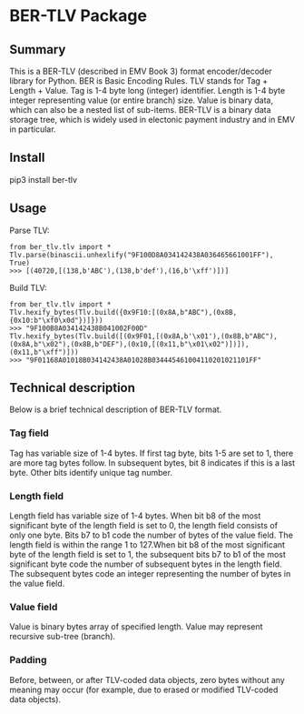 # BER-TLV Package

## Summary
This is a BER-TLV (described in EMV Book 3) format encoder/decoder library for Python.
BER is Basic Encoding Rules.
TLV stands for Tag + Length + Value.
Tag is 1-4 byte long (integer) identifier.
Length is 1-4 byte integer representing value (or entire branch) size.
Value is binary data, which can also be a nested list of sub-items.
BER-TLV is a binary data storage tree, which is widely used in electonic payment industry and in EMV in particular.

## Install
pip3 install ber-tlv

## Usage
Parse TLV:
```
from ber_tlv.tlv import *
Tlv.parse(binascii.unhexlify("9F100D8A034142438A036465661001FF"), True)
>>> [(40720,[(138,b'ABC'),(138,b'def'),(16,b'\xff')])]
```
Build TLV:
```
from ber_tlv.tlv import *
Tlv.hexify_bytes(Tlv.build({0x9F10:[(0x8A,b"ABC"),(0x8B,{0x10:b"\xf0\x0d"})]}))
>>> "9F100B8A034142438B041002F00D"
Tlv.hexify_bytes(Tlv.build([(0x9F01,[(0x8A,b'\x01'),(0x8B,b"ABC"),(0x8A,b"\x02"),(0x8B,b"DEF"),(0x10,[(0x11,b"\x01\x02")])]),(0x11,b"\xff")]))
>>> "9F01168A01018B034142438A01028B034445461004110201021101FF"
```

## Technical description
Below is a brief technical description of BER-TLV format.
### Tag field
Tag has variable size of 1-4 bytes.
If first tag byte, bits 1-5 are set to 1, there are more tag bytes follow. In subsequent bytes, bit 8 indicates if this is a last byte. Other bits identify unique tag number.
### Length field
Length field has variable size of 1-4 bytes.
When bit b8 of the most significant byte of the length field is set to 0, the length field consists of only one byte. Bits b7 to b1 code the number of bytes of the value field. The length field is within the range 1 to 127.When bit b8 of the most significant byte of the length field is set to 1, the subsequent bits b7 to b1 of the most significant byte code the number of subsequent bytes in the length field. The subsequent bytes code an integer representing the number of bytes in the value field.
### Value field
Value is binary bytes array of specified length. Value may represent recursive sub-tree (branch).
### Padding
Before, between, or after TLV-coded data objects, zero bytes without any meaning may occur (for example, due to erased or modified TLV-coded data objects).

